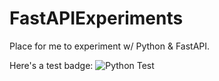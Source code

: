 # FastAPIExperiments
Place for me to experiment w/ Python &amp; FastAPI.

Here's a test badge:
![Python Test](https://github.com/AvidhBavkar/FastAPIExperiments/.github/workflows/PythonTestyml/badge.svg)
